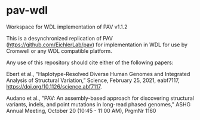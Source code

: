 # pav-wdl
Workspace for WDL implementation of PAV v1.1.2

This is a desynchronized replication of PAV (https://github.com/EichlerLab/pav) for implementation in WDL for use by Cromwell or any WDL compatible platform.

Any use of this repository should cite either of the following papers:

Ebert et al., “Haplotype-Resolved Diverse Human Genomes and Integrated Analysis of Structural Variation,” Science, February 25, 2021, eabf7117, https://doi.org/10.1126/science.abf7117.

Audano et al., "PAV: An assembly-based approach for discovering structural variants, indels, and point mutations in long-read phased genomes," ASHG Annual Meeting, October 20 (10:45 - 11:00 AM), PrgmNr 1160
